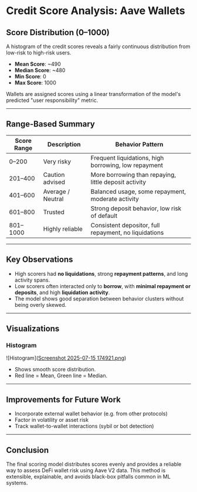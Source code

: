 # Credit Score Analysis: Aave Wallets

## Score Distribution (0–1000)

A histogram of the credit scores reveals a fairly continuous distribution from low-risk to high-risk users.

- **Mean Score**: ~490
- **Median Score**: ~480
- **Min Score**: 0
- **Max Score**: 1000

Wallets are assigned scores using a linear transformation of the model's predicted "user responsibility" metric.

---

## Range-Based Summary

| Score Range | Description                              | Behavior Pattern                                        |
|-------------|------------------------------------------|----------------------------------------------------------|
| 0–200       |  Very risky                             | Frequent liquidations, high borrowing, low repayment     |
| 201–400     |  Caution advised                        | More borrowing than repaying, little deposit activity     |
| 401–600     |  Average / Neutral                      | Balanced usage, some repayment, moderate activity        |
| 601–800     |  Trusted                                | Strong deposit behavior, low risk of default             |
| 801–1000    |  Highly reliable                        | Consistent depositor, full repayment, no liquidations    |

---

## Key Observations

- High scorers had **no liquidations**, strong **repayment patterns**, and long activity spans.
- Low scorers often interacted only to **borrow**, with **minimal repayment or deposits**, and high **liquidation activity**.
- The model shows good separation between behavior clusters without being overly skewed.

---

## Visualizations

### Histogram
![Histogram]([Screenshot 2025-07-15 174921.png](https://github.com/Ayush-shaw27/-Aave-credit-score/blob/main/Screenshot%202025-07-15%20174921.png))

- Shows smooth score distribution.
- Red line = Mean, Green line = Median.

---

## Improvements for Future Work

- Incorporate external wallet behavior (e.g. from other protocols)
- Factor in volatility or asset risk
- Track wallet-to-wallet interactions (sybil or bot detection)

---

## Conclusion

The final scoring model distributes scores evenly and provides a reliable way to assess DeFi wallet risk using Aave V2 data. This method is extensible, explainable, and avoids black-box pitfalls common in ML systems.

